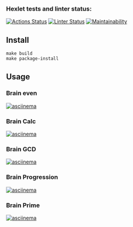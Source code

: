 ### Hexlet tests and linter status:
[![Actions Status](https://github.com/ikrivosheev/python-project-lvl1/workflows/hexlet-check/badge.svg)](https://github.com/ikrivosheev/python-project-lvl1/actions)
[![Linter Status](https://github.com/ikrivosheev/python-project-lvl1/actions/workflows/lint.yml/badge.svg)](https://github.com/ikrivosheev/python-project-lvl1/actions/workflows/lint.yml)
[![Maintainability](https://api.codeclimate.com/v1/badges/eb01d9a1de3140b6aee2/maintainability)](https://codeclimate.com/github/ikrivosheev/python-project-lvl1/maintainability)

## Install

```
make build
make package-install
```

## Usage

### Brain even

[![asciinema](https://asciinema.org/a/z5B2NsuW0taCDhUgB5sZz8wP7.svg)](https://asciinema.org/a/z5B2NsuW0taCDhUgB5sZz8wP7)

### Brain Calc

[![asciinema](https://asciinema.org/a/gXAgLKZsjgPULTGNs0RiWA8l5.svg)](https://asciinema.org/a/gXAgLKZsjgPULTGNs0RiWA8l5)

### Brain GCD

[![asciinema](https://asciinema.org/a/cbTnmkFu1CX4jRNsLR96MBfja.svg)](https://asciinema.org/a/cbTnmkFu1CX4jRNsLR96MBfja)

### Brain Progression

[![asciinema](https://asciinema.org/a/K0mID1kSScxb05YlQstXr8xHd.svg)](https://asciinema.org/a/K0mID1kSScxb05YlQstXr8xHd)

### Brain Prime

[![asciinema](https://asciinema.org/a/6s0vtrLMdaHuq4QRSq646puN7.svg)](https://asciinema.org/a/6s0vtrLMdaHuq4QRSq646puN7)
